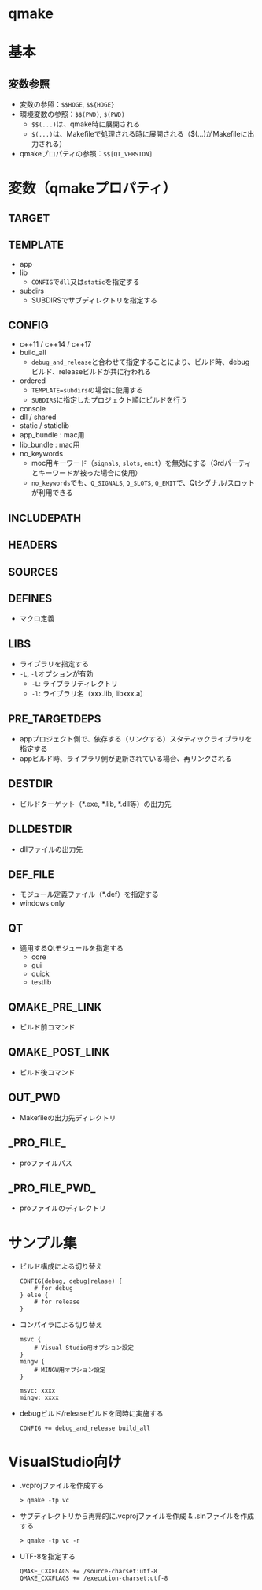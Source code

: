 # qmake

# 基本

## 変数参照

- 変数の参照：`$$HOGE`, `$${HOGE}`
- 環境変数の参照：`$$(PWD)`, `$(PWD)`
    - `$$(...)`は、qmake時に展開される
    - `$(...)`は、Makefileで処理される時に展開される（$(...)がMakefileに出力される）
- qmakeプロパティの参照：`$$[QT_VERSION]`

# 変数（qmakeプロパティ）

## TARGET

## TEMPLATE

- app
- lib
    - `CONFIG`で`dll`又は`static`を指定する
- subdirs
    - SUBDIRSでサブディレクトリを指定する

## CONFIG

- c++11 / c++14 / c++17
- build_all
    - `debug_and_release`と合わせて指定することにより、ビルド時、debugビルド、releaseビルドが共に行われる
- ordered
    - `TEMPLATE=subdirs`の場合に使用する
    - `SUBDIRS`に指定したプロジェクト順にビルドを行う
- console
- dll / shared
- static / staticlib
- app_bundle : mac用
- lib_bundle : mac用
- no_keywords
    - moc用キーワード（`signals`, `slots`, `emit`）を無効にする（3rdパーティとキーワードが被った場合に使用）
    - `no_keywords`でも、`Q_SIGNALS`, `Q_SLOTS`, `Q_EMIT`で、Qtシグナル/スロットが利用できる

## INCLUDEPATH

## HEADERS

## SOURCES

## DEFINES

- マクロ定義

## LIBS

- ライブラリを指定する
- `-L`, `-l`オプションが有効
    - `-L`: ライブラリディレクトリ
    - `-l`: ライブラリ名（xxx.lib, libxxx.a）

## PRE_TARGETDEPS

- appプロジェクト側で、依存する（リンクする）スタティックライブラリを指定する
- appビルド時、ライブラリ側が更新されている場合、再リンクされる

## DESTDIR

- ビルドターゲット（*.exe, *.lib, *.dll等）の出力先

## DLLDESTDIR

- dllファイルの出力先

## DEF_FILE

- モジュール定義ファイル（*.def）を指定する
- windows only

## QT

- 適用するQtモジュールを指定する
    - core
    - gui
    - quick
    - testlib

## QMAKE_PRE_LINK

- ビルド前コマンド

## QMAKE_POST_LINK

- ビルド後コマンド

## OUT_PWD

- Makefileの出力先ディレクトリ

## \_PRO_FILE_

- proファイルパス

## \_PRO_FILE_PWD_

- proファイルのディレクトリ

# サンプル集

- ビルド構成による切り替え
    ```
    CONFIG(debug, debug|relase) {
        # for debug
    } else {
        # for release
    }
    ```
- コンパイラによる切り替え
    ```
    msvc {
        # Visual Studio用オプション設定
    }
    mingw {
        # MINGW用オプション設定
    }

    msvc: xxxx
    mingw: xxxx
    ```
- debugビルド/releaseビルドを同時に実施する
    ```
    CONFIG += debug_and_release build_all
    ```

# VisualStudio向け

- .vcprojファイルを作成する
    ```
    > qmake -tp vc
    ```
- サブディレクトリから再帰的に.vcprojファイルを作成 & .slnファイルを作成する
    ```
    > qmake -tp vc -r
    ```
- UTF-8を指定する
    ```
    QMAKE_CXXFLAGS += /source-charset:utf-8
    QMAKE_CXXFLAGS += /execution-charset:utf-8
    ```
